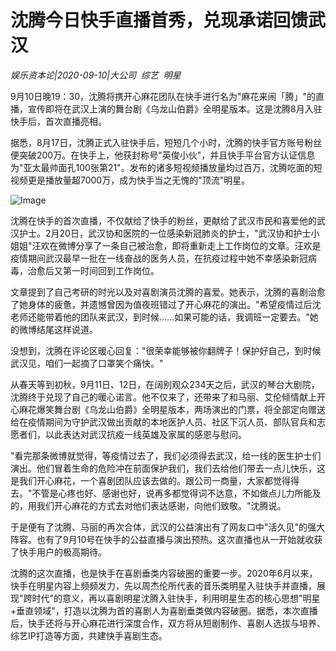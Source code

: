 # 沈腾今日快手直播首秀，兑现承诺回馈武汉

*娱乐资本论|2020-09-10|大公司 
                                                综艺 
                                                明星*

9月10日晚19：30，沈腾将携开心麻花团队在快手进行名为"麻花来闹「腾」"的直播，宣传即将在武汉上演的舞台剧《乌龙山伯爵》全明星版本。这是沈腾8月入驻快手后，首次直播亮相。

据悉，8月17日，沈腾正式入驻快手后，短短几个小时，沈腾的快手官方账号粉丝便突破200万。在快手上，他获封称号"英俊小伙"，并且快手平台官方认证信息为"亚太最帅面孔100张第21"。发布的诸多短视频播放量均过百万，沈腾吃面的短视频更是播放量超7000万，成为快手当之无愧的"顶流"明星。

![Image](https://p3.pstatp.com/large/pgc-image/b3028b579bde456bab3ffde9511ac915)

沈腾在快手的首次直播，不仅献给了快手的粉丝，更献给了武汉市民和喜爱他的武汉护士。2月20日，武汉协和医院的一位感染新冠肺炎的护士，"武汉协和护士小姐姐"汪欢在微博分享了一条自己被治愈，即将重新走上工作岗位的文章。汪欢是疫情期间武汉最早一批在一线奋战的医务人员，在抗疫过程中她不幸感染新冠病毒，治愈后又第一时间回到工作岗位。

文章提到了自己考研的时光以及对喜剧演员沈腾的喜爱。她表示，沈腾的喜剧治愈了她身体的疲惫，并遗憾曾因为值夜班错过了开心麻花的演出。"希望疫情过后沈老师还能带着他的团队来武汉，到时候……如果可能的话，我调班一定要去。"她的微博结尾这样说道。

没想到，沈腾在评论区暖心回复："很荣幸能够被你翻牌子！保护好自己，到时候武汉见，咱们一起摘了口罩笑个痛快。"

从春天等到初秋，9月11日、12日，在阔别观众234天之后，武汉的琴台大剧院，沈腾终于兑现了自己的暖心诺言。他不仅来了，还带来了和马丽、艾伦倾情献上开心麻花爆笑舞台剧《乌龙山伯爵》全明星版本，两场演出的门票，将全部定向赠送给在疫情期间为守护武汉做出贡献的本地医护人员、社区下沉人员、部队官兵和志愿者们，以此表达对武汉抗疫一线英雄及家属的感恩与慰问。

"看完那条微博就觉得，等疫情过去了，我们必须得去武汉，给一线的医生护士们演出。他们冒着生命的危险冲在前面保护我们，我们去给他们带去一点儿快乐，这是我们开心麻花，一个喜剧团队应该去做的。跟公司一商量，大家都觉得得去。"不管是心疼也好、感谢也好，说再多都觉得词不达意，不如做点儿力所能及的，用我们开心麻花的方式去对他们表达感谢，向他们致敬。"沈腾说。

于是便有了沈腾、马丽的再次合体，武汉的公益演出有了网友口中"活久见"的强大阵容。也有了9月10号在快手的公益直播与演出预热。这次直播也从一开始就收获了快手用户的极高期待。

沈腾的这次直播，也是快手在喜剧垂类内容破圈的重要一步。2020年6月以来，快手在明星内容上频频发力，先以周杰伦所代表的音乐类明星入驻快手并直播，展现"跨时代"的意义，再以喜剧明星沈腾入驻快手，利用明星生态的核心思想"明星+垂直领域"，打造以沈腾为首的喜剧人为喜剧垂类做内容破圈。据悉，本次直播后，快手还将与开心麻花进行深度合作，双方将从短剧制作、喜剧人选拔与培养、综艺IP打造等方面，共建快手喜剧生态。

